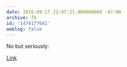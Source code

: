```yaml
---
date: 2016-09-17 22:47:21.000000000 -07:00
archive: fb
id: '1474177641'
weblog: false
---
```


No but seriously:

[Link](https://twitter.com/iammerrick/status/777349059950485506)
